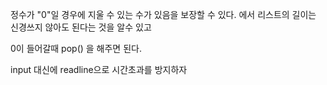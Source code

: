 정수가 "0"일 경우에 지울 수 있는 수가 있음을 보장할 수 있다. 에서 리스트의 길이는 신경쓰지 않아도 된다는 것을 알수 있고

0이 들어갈때 pop() 을 해주면 된다.

input 대신에 readline으로 시간초과를 방지하자
